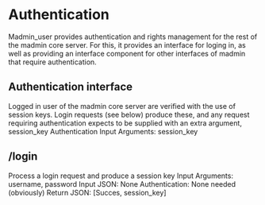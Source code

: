 Authentication
==============

Madmin_user provides authentication and rights management for the rest of the madmin core server. For this, it provides an interface for loging in, as well as providing an interface component for other interfaces of madmin that require authentication.

Authentication interface
------------------------
Logged in user of the madmin core server are verified with the use of session keys. Login requests (see below) produce these, and any request requiring authentication expects to be supplied with an extra argument, session_key
Authentication Input Arguments:
	session_key

/login
------
Process a login request and produce a session key
Input Arguments:
	username, password
Input JSON:
	None
Authentication:
	None needed (obviously)
Return JSON:
	[Succes, session_key]
